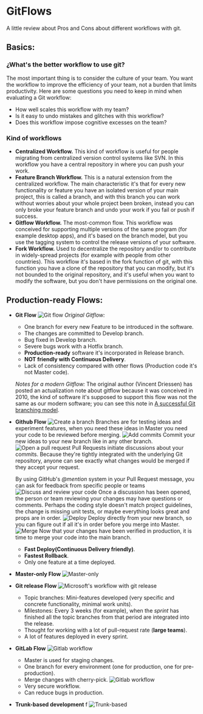 # GitFlows
A little review about Pros and Cons about different workflows with git.

## **Basics:**
### ¿What's the better workflow to use git?
The most important thing is to consider the culture of your team. 
You want the workflow to improve the efficiency of your team, 
not a burden that limits productivity. Here are some questions 
you need to keep in mind when evaluating a Git workflow:

- How well scales this workflow with my team?
- Is it easy to undo mistakes and glitches with this workflow?
- Does this workflow impose cognitive excesses on the team?

### Kind of workflows
* **Centralized Workflow.** 
  This kind of workflow is useful for people migrating from centralized
  version control systems like SVN. In this workflow you have a central
  repository in where you can push your work.
* **Feature Branch Workflow.**
  This is a natural extension from the centralized workflow. The main characteristic
  it's that for every new functionality or feature you have an isolated
  version of your main project, this is called a branch, and with this branch
  you can work without worries about your whole project been broken, instead you
  can only broke your feature branch and undo your work if you fail or push if success.
* **Gitflow Workflow.**
  The most-common flow. This workflow was conceived for supporting
  multiple versions of the same program (for example desktop apps), 
  and it's based on the branch model, but you use the tagging system
  to control the release versions of your software.
* **Fork Workflow.**
  Used to decentralize the repository and/or to contribute in 
  widely-spread projects (for example with people from other countries).
  This workflow it's based in the fork function of git, with this function
  you have a clone of the repository that you can modify, but it's not bounded 
  to the original repository, and it's useful when you want to modify 
  the software, but you don't have permissions on the original one.
  

## **Production-ready Flows:**
* **Git Flow**
  ![Git flow](05%20(2).svg)
  _Original Gitflow:_ 
  - One branch for every new Feature to be introduced in the 
  software.
  - The changes are committed to Develop branch.
  - Bug fixed in Develop branch.
  - Severe bugs work with a Hotfix branch.
  - **Production-ready** software it's incorporated in Release branch.
  - **NOT friendly with Continuous Delivery**.
  - Lack of consistency compared with other flows 
    (Production code it's not Master code).
  
  _Notes for a modern Gitflow:_
  The original author (Vincent Driessen) has posted an
  actualization note about gitflow because it was conceived
  in 2010, the kind of software it's supposed to support 
  this flow was not the same as our modern software; you can
  see this note in [A successful Git branching model](https://nvie.com/posts/a-successful-git-branching-model/).

* **Github Flow**
  ![Create a branch](g1.PNG)
  Branches are for testing ideas and experiment features,
  when you need these ideas in Master you need your code to 
  be reviewed before merging.
  ![Add commits](g2.PNG)
  Commit your new ideas to your new branch like in any
  other branch.
  ![Open a pull request](g3.PNG)
  Pull Requests initiate discussions about your commits. 
  Because they're tightly integrated with the underlying 
  Git repository, anyone can see exactly what changes would 
  be merged if they accept your request.
  
  By using GitHub's _@mention_ system in your Pull Request 
  message, you can ask for feedback from specific people or teams
  ![Discuss and review your code](g4.PNG)
  Once a discussion has been opened, the person or team reviewing 
  your changes may have questions or comments. Perhaps the coding 
  style doesn't match project guidelines, the change is missing 
  unit tests, or maybe everything looks great and props are in order.
  ![Deploy](g5.PNG)
  Deploy directly from your new branch, so you can figure out if
  all it's in order before you merge into Master.
  ![Merge](g6.PNG)
  Now that your changes have been verified in production, it is time to merge 
  your code into the main branch.
  - **Fast Deploy(Continuous Delivery friendly)**.
  - **Fastest Rollback**.
  - Only one feature at a time deployed.
* **Master-only Flow**
  ![Master-only](basic.png)
* **Git release Flow**
  ![Microsoft's workflow with git release](branch-strategy.png)
  - Topic branches:
    Mini-features developed (very specific and concrete functionality, 
    minimal work units).
  - Milestones:
    Every 3 weeks (for example), when the _sprint_ has finished all the topic 
    branches from that period are integrated into the release.
  - Thought for working with a lot of pull-request rate (**large teams**).
  - A lot of features deployed in every sprint.
* **GitLab Flow**
  ![Gitlab workflow](Gitlab.PNG)
  - Master is used for staging changes.
  - One branch for every environment (one for production, one for pre-production).
  - Merge changes with cherry-pick.
  ![Gitlab workflow](gitlab_2.png)
  - Very secure workflow.
  - Can reduce bugs in production.
* **Trunk-based development**
  f
  ![Trunk-based](trunk-based.webp)
